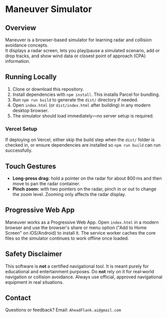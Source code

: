 # Maneuver Simulator

## Overview
Maneuver is a browser-based simulator for learning radar and collision avoidance concepts.  
It displays a radar screen, lets you play/pause a simulated scenario, add or drop tracks, and show wind data or closest point of approach (CPA) information.

## Running Locally
1. Clone or download this repository.
2. Install dependencies with `npm install`. This installs Parcel for bundling.
3. Run `npm run build` to generate the `dist/` directory if needed.
4. Open `index.html` (or `dist/index.html` after building) in any modern desktop browser.
5. The simulator should load immediately—no server setup is required.

### Vercel Setup
If deploying on Vercel, either skip the build step when the `dist/` folder is
checked in, or ensure dependencies are installed so `npm run build` can run
successfully.

## Touch Gestures
- **Long‑press drag:** hold a pointer on the radar for about 800 ms and then move
  to pan the radar container.
- **Pinch zoom:** with two pointers on the radar, pinch in or out to change the
  zoom level. Zooming only affects the radar display.
  
## Progressive Web App
Maneuver works as a Progressive Web App. Open `index.html` in a modern browser
and use the browser's share or menu option ("Add to Home Screen" on iOS/Android)
to install it. The service worker caches the core files so the simulator
continues to work offline once loaded.

## Safety Disclaimer
This software is **not** a certified navigational tool. It is meant purely for educational and entertainment purposes. Do **not** rely on it for real‑world navigation or collision avoidance. Always use official, approved navigational equipment in real situations.

## Contact
Questions or feedback? Email: `AheadFlank.ai@gmail.com`
